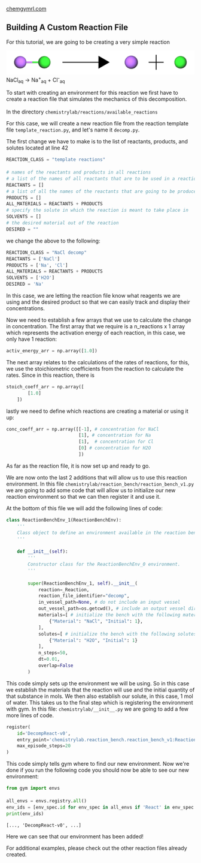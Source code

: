[chemgymrl.com](https://chemgymrl.com/)

## Building A Custom Reaction File

For this tutorial, we are going to be creating a very simple reaction 

![image](tutorial_figures/decomp_reaction.png)
NaCl<sub>aq</sub> ->  Na<sup>+</sup><sub>aq</sub> + Cl<sup>-</sup><sub>aq</sub>

To start with creating an environment for this reaction we first have to create a reaction file that simulates
the mechanics of this decomposition. </br></br> In the directory ```chemistrylab/reactions/available_reactions```

For this case, we will create a new reaction file from the reaction template file ```template_reaction.py```,
and let's name it ```decomp.py```.

The first change we have to make is to the list of reactants, products, and solutes located at line 42

```python
REACTION_CLASS = "template reactions"

# names of the reactants and products in all reactions
# a list of the names of all reactants that are to be used in a reaction
REACTANTS = []
# a list of all the names of the reactants that are going to be produced by the reaction
PRODUCTS = []
ALL_MATERIALS = REACTANTS + PRODUCTS
# specify the solute in which the reaction is meant to take place in
SOLVENTS = []
# the desired material out of the reaction
DESIRED = ""
```
we change the above to the following:
```python
REACTION_CLASS = "NaCl decomp"
REACTANTS = ['NaCl']
PRODUCTS = ['Na', 'Cl']
ALL_MATERIALS = REACTANTS + PRODUCTS
SOLVENTS = ['H2O']
DESIRED = 'Na'
```

In this case, we are letting the reaction file know what reagents we are using and the desired product so that we can
easily track and display their concentrations.

Now we need to establish a few arrays that we use to calculate the change in concentration. The first array that we
require is a n_reactions x 1 array which represents the activation energy of each reaction, in this case, we only have 1
reaction:

```python
activ_energy_arr = np.array([1.0])
```

The next array relates to the calculations of the rates of reactions, for this, we use the stoichiometric coefficients
from the reaction to calculate the rates. Since in this reaction, there is 

```python
stoich_coeff_arr = np.array([
        [1.0]
    ])
```

lastly we need to define which reactions are creating a material or using it up:

```python
conc_coeff_arr = np.array([[-1], # concentration for NaCl
                           [1], # concentration for Na
                           [1],  # concentration for Cl
                           [0] # concentration for H2O
                           ])
```

As far as the reaction file, it is now set up and ready to go. 

We are now onto the last 2 additions that will allow us to use this reaction environment. In this file 
```chemistrylab/reaction_bench/reaction_bench_v1.py``` we are going to add some code that will allow us to initialize
our new reaction environment so that we can then register it and use it.

At the bottom of this file we will add the following lines of code:

```python
class ReactionBenchEnv_1(ReactionBenchEnv):
    '''
    Class object to define an environment available in the reaction bench.
    '''

    def __init__(self):
        '''
        Constructor class for the ReactionBenchEnv_0 environment.
        '''

        super(ReactionBenchEnv_1, self).__init__(
            reaction=_Reaction,
            reaction_file_identifier="decomp",
            in_vessel_path=None, # do not include an input vessel
            out_vessel_path=os.getcwd(), # include an output vessel directory
            materials=[ # initialize the bench with the following materials
                {"Material": "NaCl", "Initial": 1},
            ],
            solutes=[ # initialize the bench with the following solutes available
                {"Material": "H2O", "Initial": 1}
            ],
            n_steps=50,
            dt=0.01,
            overlap=False
        )
```

This code simply sets up the environment we will be using. So in this case we establish the materials that the reaction
will use and the initial quantity of that substance in mols. We then also establish our solute, in this case, 1 mol of
water. This takes us to the final step which is registering the environment with gym. In this file: 
```chemistrylab/__init__.py``` we are going to add a few more lines of code.

```python
register(
    id='DecompReact-v0',
    entry_point='chemistrylab.reaction_bench.reaction_bench_v1:ReactionBenchEnv_1',
    max_episode_steps=20
)
```

This code simply tells gym where to find our new environment. Now we're done if you run the following code you should
now be able to see our new environment:
```python
from gym import envs

all_envs = envs.registry.all()
env_ids = [env_spec.id for env_spec in all_envs if 'React' in env_spec.id]
print(env_ids)
```
```
[..., 'DecompReact-v0', ...]
```

Here we can see that our environment has been added!

For additional examples, please check out the other reaction files already created.